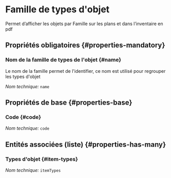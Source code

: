 # Famille de types d'objet
<!--- THIS FILE IS GENERATED PLEASE DO NOT EDIT IT DIRECTLY --->

Permet d’afficher les objets par Famille sur les plans et dans l’inventaire en pdf

<OH code="itemTypeFamily"/>




## Propriétés obligatoires {#properties-mandatory}
    
### Nom de la famille de types de l'objet {#name}

Le nom de la famille permet de l'identifier, ce nom est utilisé pour regrouper les types d'objet

*Nom technique:* ```name```
<PH code="itemTypeFamily:name"/>

    


## Propriétés de base {#properties-base}
    
### Code {#code}



*Nom technique:* ```code```
<PH code="itemTypeFamily:code"/>

    



## Entités associées (liste) {#properties-has-many}

### Types d'objet {#item-types}



*Nom technique:* ```itemTypes```
<PH code="itemTypeFamily:itemTypes"/>




